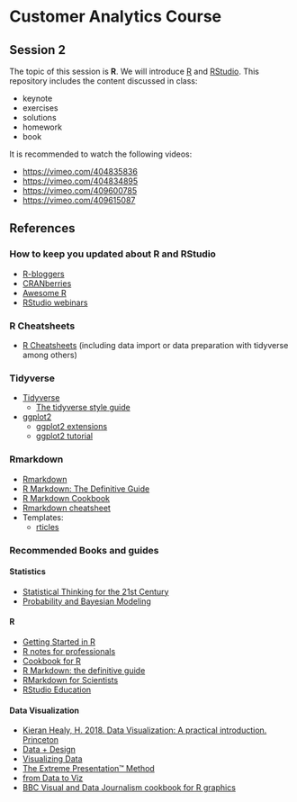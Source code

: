 # Customer Analytics Course

## Session 2

The topic of this session is **R**. We will introduce [R](https://www.r-project.org) and [RStudio](https://www.rstudio.com). This repository includes the content discussed in class:

  - keynote
  - exercises
  - solutions
  - homework
  - book
  
It is recommended to watch the following videos:

- https://vimeo.com/404835836
- https://vimeo.com/404834895
- https://vimeo.com/409600785
- https://vimeo.com/409615087

## References

### How to keep you updated about R and RStudio

  - [R-bloggers](https://www.r-bloggers.com)
  - [CRANberries](http://dirk.eddelbuettel.com/cranberries/)
  - [Awesome R](https://awesome-r.com)
  - [RStudio webinars](https://github.com/rstudio/webinars)

### R Cheatsheets

  - [R Cheatsheets](https://www.rstudio.com/resources/cheatsheets/) (including data import or data preparation with tidyverse among others)

### Tidyverse

  - [Tidyverse](https://www.tidyverse.org) 
    - [The tidyverse style guide](https://style.tidyverse.org/index.html)
  - [ggplot2](https://ggplot2.tidyverse.org)
    - [ggplot2 extensions](http://www.ggplot2-exts.org)
    - [ggplot2 tutorial](http://r-statistics.co/Complete-Ggplot2-Tutorial-Part1-With-R-Code.html)

### Rmarkdown

  - [Rmarkdown](https://rmarkdown.rstudio.com)
  - [R Markdown: The Definitive Guide](https://bookdown.org/yihui/rmarkdown/)
  - [R Markdown Cookbook](https://bookdown.org/yihui/rmarkdown-cookbook/)
  - [Rmarkdown cheatsheet](https://rstudio.com/resources/cheatsheets/)
  - Templates:
    - [rticles](https://github.com/rstudio/rticles)

### Recommended Books and guides

#### Statistics

  - [Statistical Thinking for the 21st Century](http://statsthinking21.org/index.html)
  - [Probability and Bayesian Modeling](https://bayesball.github.io/BOOK/probability-a-measurement-of-uncertainty.html)

#### R
  
  - [Getting Started in R](https://github.com/eddelbuettel/gsir-te/blob/master/Getting-Started-in-R.pdf)
  - [R notes for professionals](https://goalkicker.com/RBook/)
  - [Cookbook for R](http://www.cookbook-r.com)
  - [R Markdown: the definitive guide](https://bookdown.org/yihui/rmarkdown/)
  - [RMarkdown for Scientists](https://rmd4sci.njtierney.com)
  - [RStudio Education](https://education.rstudio.com)
 
#### Data Visualization
 
  - [Kieran Healy, H. 2018. Data Visualization: A practical introduction. Princeton](http://socviz.co)
  - [Data + Design](https://infoactive.co/data-design/titlepage01.html)
  - [Visualizing Data](http://www.visualisingdata.com/resources/)
  - [The Extreme Presentation™ Method](https://extremepresentation.com)
  - [from Data to Viz](https://www.data-to-viz.com)
  - [BBC Visual and Data Journalism cookbook for R graphics](https://bbc.github.io/rcookbook/)
